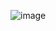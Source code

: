![image](https://user-images.githubusercontent.com/40969203/101970246-9c384500-3c6c-11eb-9ddc-f178a667580e.png)